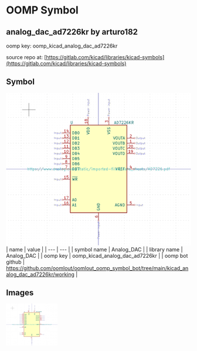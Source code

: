 # OOMP Symbol  
## analog_dac_ad7226kr  by arturo182  
  
oomp key: oomp_kicad_analog_dac_ad7226kr  
  
source repo at: [https://gitlab.com/kicad/libraries/kicad-symbols](https://gitlab.com/kicad/libraries/kicad-symbols)  
## Symbol  
  
[![working.png](working_600.png)](working.png)  
| name | value | 
| --- | --- | 
| symbol name | Analog_DAC | 
| library name | Analog_DAC | 
| oomp key | oomp_kicad_analog_dac_ad7226kr | 
| oomp bot github | https://github.com/oomlout/oomlout_oomp_symbol_bot/tree/main/kicad_analog_dac_ad7226kr/working | 
## Images  
  
[![working.png](working_140.png)](working.png)  
